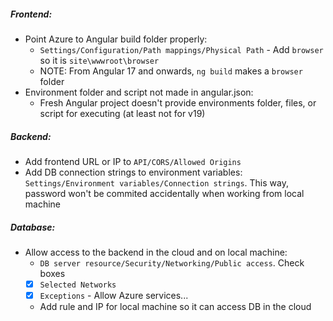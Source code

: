 ##### Frontend:

- Point Azure to Angular build folder properly:
  - `Settings/Configuration/Path mappings/Physical Path` - Add `browser` so it is `site\wwwroot\browser`
  - NOTE: From Angular 17 and onwards, `ng build` makes a `browser` folder
- Environment folder and script not made in angular.json:
  - Fresh Angular project doesn't provide environments folder, files, or script for executing (at least not for v19)

##### Backend:

- Add frontend URL or IP to `API/CORS/Allowed Origins`
- Add DB connection strings to environment variables: `Settings/Environment variables/Connection strings`. This way, password won't be commited accidentally when working from local machine

##### Database:

- Allow access to the backend in the cloud and on local machine:
  - `DB server resource/Security/Networking/Public access`. Check boxes
  - [x] `Selected Networks`
  - [x] `Exceptions` - Allow Azure services...
  - Add rule and IP for local machine so it can access DB in the cloud
